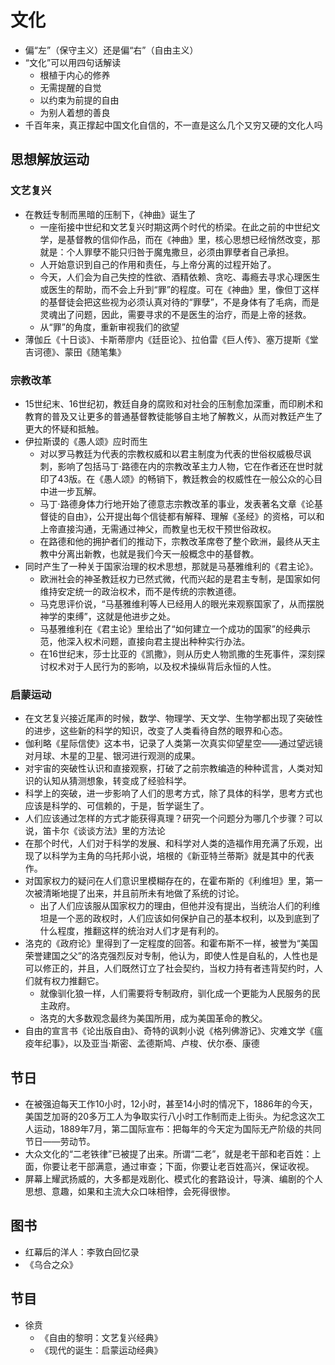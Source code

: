 # 文化

* 偏“左”（保守主义）还是偏“右”（自由主义）
* “文化”可以用四句话解读
    - 根植于内心的修养
    - 无需提醒的自觉
    - 以约束为前提的自由
    - 为别人着想的善良
* 千百年来，真正撑起中国文化自信的，不一直是这么几个又穷又硬的文化人吗

## 思想解放运动

### 文艺复兴

* 在教廷专制而黑暗的压制下，《神曲》诞生了
    - 一座衔接中世纪和文艺复兴时期这两个时代的桥梁。在此之前的中世纪文学，是基督教的信仰作品，而在《神曲》里，核心思想已经悄然改变，那就是：个人罪孽不能只归咎于魔鬼撒旦，必须由罪孽者自己承担。
    - 人开始意识到自己的作用和责任，与上帝分离的过程开始了。
    - 今天，人们会为自己失控的性欲、酒精依赖、贪吃、毒瘾去寻求心理医生或医生的帮助，而不会上升到“罪”的程度。可在《神曲》里，像但丁这样的基督徒会把这些视为必须认真对待的“罪孽”，不是身体有了毛病，而是灵魂出了问题，因此，需要寻求的不是医生的治疗，而是上帝的拯救。
    - 从“罪”的角度，重新审视我们的欲望
* 薄伽丘《十日谈》、卡斯蒂廖内《廷臣论》、拉伯雷《巨人传》、塞万提斯《堂吉诃德》、蒙田《随笔集》

### 宗教改革

* 15世纪末、16世纪初，教廷自身的腐败和对社会的压制愈加深重，而印刷术和教育的普及又让更多的普通基督教徒能够自主地了解教义，从而对教廷产生了更大的怀疑和抵触。
* 伊拉斯谟的《愚人颂》应时而生
    - 对以罗马教廷为代表的宗教权威和以君主制度为代表的世俗权威极尽讽刺，影响了包括马丁·路德在内的宗教改革主力人物，它在作者还在世时就印了43版。在《愚人颂》的畅销下，教廷教会的权威性在一般公众的心目中进一步瓦解。
    - 马丁·路德身体力行地开始了德意志宗教改革的事业，发表著名文章《论基督徒的自由》，公开提出每个信徒都有解释、理解《圣经》的资格，可以和上帝直接沟通，无需通过神父，而教皇也无权干预世俗政权。
    - 在路德和他的拥护者们的推动下，宗教改革席卷了整个欧洲，最终从天主教中分离出新教，也就是我们今天一般概念中的基督教。
* 同时产生了一种关于国家治理的权术思想，那就是马基雅维利的《君主论》。
    - 欧洲社会的神圣教廷权力已然式微，代而兴起的是君主专制，是国家如何维持安定统一的政治权术，而不是传统的宗教道德。
    - 马克思评价说，“马基雅维利等人已经用人的眼光来观察国家了，从而摆脱神学的束缚”，这就是他进步之处。
    - 马基雅维利在《君主论》里给出了“如何建立一个成功的国家”的经典示范，他深入权术问题，直接向君主提出种种实行办法。
    - 在16世纪末，莎士比亚的《凯撒》，则从历史人物凯撒的生死事件，深刻探讨权术对于人民行为的影响，以及权术操纵背后永恒的人性。

### 启蒙运动

* 在文艺复兴接近尾声的时候，数学、物理学、天文学、生物学都出现了突破性的进步，这些新的科学的知识，改变了人类看待自然的眼界和心态。
* 伽利略《星际信使》这本书，记录了人类第一次真实仰望星空——通过望远镜对月球、木星的卫星、银河进行观测的成果。
* 对宇宙的突破性认识和直接观察，打破了之前宗教编造的种种谎言，人类对知识的认知从猜测想象，转变成了经验科学。
* 科学上的突破，进一步影响了人们的思考方式，除了具体的科学，思考方式也应该是科学的、可信赖的，于是，哲学诞生了。
* 人们应该通过怎样的方式才能获得真理？研究一个问题分为哪几个步骤？可以说，笛卡尔《谈谈方法》里的方法论
* 在那个时代，人们对于科学的发展、和科学对人类的造福作用充满了乐观，出现了以科学为主角的乌托邦小说，培根的《新亚特兰蒂斯》就是其中的代表作。
* 对国家权力的疑问在人们意识里模糊存在的，在霍布斯的《利维坦》里，第一次被清晰地提了出来，并且前所未有地做了系统的讨论。
    - 出了人们应该服从国家权力的理由，但他并没有提出，当统治人们的利维坦是一个恶的政权时，人们应该如何保护自己的基本权利，以及到底到了什么程度，推翻这样的统治对人们才是有利的。
* 洛克的《政府论》里得到了一定程度的回答。和霍布斯不一样，被誉为“美国荣誉建国之父”的洛克强烈反对专制，他认为，即使人性是自私的，人性也是可以修正的，并且，人们既然订立了社会契约，当权力持有者违背契约时，人们就有权力推翻它。
    - 就像驯化狼一样，人们需要将专制政府，驯化成一个更能为人民服务的民主政府。
    - 洛克的大多数观念最终为美国所用，成为美国革命的教父。
* 自由的宣言书《论出版自由》、奇特的讽刺小说《格列佛游记》、灾难文学《瘟疫年纪事》，以及亚当·斯密、孟德斯鸠、卢梭、伏尔泰、康德

## 节日

* 在被强迫每天工作10小时，12小时，甚至14小时的情况下，1886年的今天，美国芝加哥的20多万工人为争取实行八小时工作制而走上街头。为纪念这次工人运动，1889年7月，第二国际宣布：把每年的今天定为国际无产阶级的共同节日——劳动节。
* 大众文化的“二老铁律”已被提了出来。所谓“二老”，就是老干部和老百姓：上面，你要让老干部满意，通过审查；下面，你要让老百姓高兴，保证收视。
* 屏幕上耀武扬威的，大多都是戏剧化、模式化的套路设计，导演、编剧的个人思想、意趣，如果和主流大众口味相悖，会死得很惨。

## 图书

* 红幕后的洋人：李敦白回忆录
* 《乌合之众》

## 节目

* 徐贲
    - 《自由的黎明：文艺复兴经典》
    - 《现代的诞生：启蒙运动经典》
